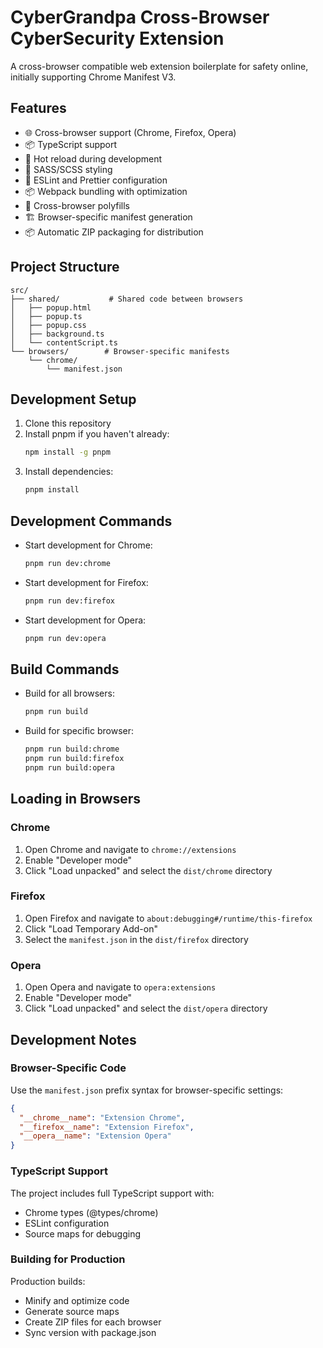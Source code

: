 # CyberGrandpa Cross-Browser CyberSecurity Extension

A cross-browser compatible web extension boilerplate for safety online, initially supporting Chrome Manifest V3. 

## Features

- 🌐 Cross-browser support (Chrome, Firefox, Opera)
- 📦 TypeScript support
- 🔄 Hot reload during development
- 🎨 SASS/SCSS styling
- 🔧 ESLint and Prettier configuration
- 📦 Webpack bundling with optimization
- 🔐 Cross-browser polyfills
- 🏗️ Browser-specific manifest generation
- 📦 Automatic ZIP packaging for distribution

## Project Structure

```
src/
├── shared/           # Shared code between browsers
│   ├── popup.html
│   ├── popup.ts
│   ├── popup.css
│   ├── background.ts
│   └── contentScript.ts
└── browsers/        # Browser-specific manifests
    └── chrome/
        └── manifest.json
```

## Development Setup

1. Clone this repository
2. Install pnpm if you haven't already:
   ```bash
   npm install -g pnpm
   ```
3. Install dependencies:
   ```bash
   pnpm install
   ```

## Development Commands

- Start development for Chrome:
  ```bash
  pnpm run dev:chrome
  ```
- Start development for Firefox:
  ```bash
  pnpm run dev:firefox
  ```
- Start development for Opera:
  ```bash
  pnpm run dev:opera
  ```

## Build Commands

- Build for all browsers:
  ```bash
  pnpm run build
  ```
- Build for specific browser:
  ```bash
  pnpm run build:chrome
  pnpm run build:firefox
  pnpm run build:opera
  ```

## Loading in Browsers

### Chrome
1. Open Chrome and navigate to `chrome://extensions`
2. Enable "Developer mode"
3. Click "Load unpacked" and select the `dist/chrome` directory

### Firefox
1. Open Firefox and navigate to `about:debugging#/runtime/this-firefox`
2. Click "Load Temporary Add-on"
3. Select the `manifest.json` in the `dist/firefox` directory

### Opera
1. Open Opera and navigate to `opera:extensions`
2. Enable "Developer mode"
3. Click "Load unpacked" and select the `dist/opera` directory

## Development Notes

### Browser-Specific Code
Use the `manifest.json` prefix syntax for browser-specific settings:
```json
{
  "__chrome__name": "Extension Chrome",
  "__firefox__name": "Extension Firefox",
  "__opera__name": "Extension Opera"
}
```

### TypeScript Support
The project includes full TypeScript support with:
- Chrome types (@types/chrome)
- ESLint configuration
- Source maps for debugging

### Building for Production
Production builds:
- Minify and optimize code
- Generate source maps
- Create ZIP files for each browser
- Sync version with package.json
